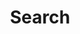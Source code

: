 ---
title: "Search" # in any language you want
layout: "search" # is necessary
url: "/search"
aliases: ["/cari"]
# description: "Description for Search"
summary: "search"
---